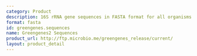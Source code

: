 ```yaml
---
category: Product
description: 16S rRNA gene sequences in FASTA format for all organisms in the database
format: fasta
id: greengenes.sequences
name: Greengenes2 Sequences
product_url: http://ftp.microbio.me/greengenes_release/current/
layout: product_detail
---
```

